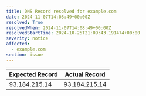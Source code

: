 ```yaml
---
title: DNS Record resolved for example.com
date: 2024-11-07T14:08:49+00:00Z
resolved: True
resolvedWhen: 2024-11-07T14:08:49+00:00Z
resolvedStartTime: 2024-10-25T21:09:43.191474+00:00
severity: notice
affected:
  - example.com
section: issue
---
```


| Expected Record  | Actual Record  |
|------------------|----------------|
| 93.184.215.14 | 93.184.215.14 |
